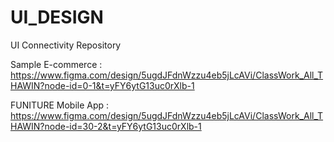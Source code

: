 # UI_DESIGN
UI Connectivity Repository 

Sample E-commerce :  https://www.figma.com/design/5ugdJFdnWzzu4eb5jLcAVi/ClassWork_All_THAWIN?node-id=0-1&t=yFY6ytG13uc0rXlb-1


FUNITURE Mobile App : https://www.figma.com/design/5ugdJFdnWzzu4eb5jLcAVi/ClassWork_All_THAWIN?node-id=30-2&t=yFY6ytG13uc0rXlb-1
